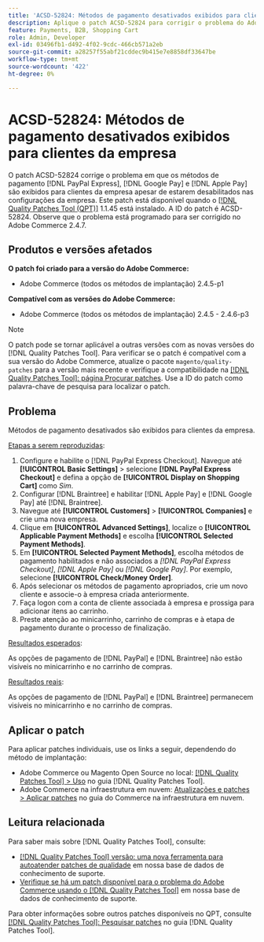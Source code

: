 ```yaml
---
title: 'ACSD-52824: Métodos de pagamento desativados exibidos para clientes da empresa'
description: Aplique o patch ACSD-52824 para corrigir o problema do Adobe Commerce em que [!DNL PayPal Express], [!DNL Google Pay], and [!DNL Apple Pay] os métodos de pagamento são exibidos para clientes da empresa, apesar de estarem desabilitados nas configurações da empresa.
feature: Payments, B2B, Shopping Cart
role: Admin, Developer
exl-id: 03496fb1-d492-4f02-9cdc-466cb571a2eb
source-git-commit: a28257f55abf21cddec9b415e7e8858df33647be
workflow-type: tm+mt
source-wordcount: '422'
ht-degree: 0%

---
```


# ACSD-52824: Métodos de pagamento desativados exibidos para clientes da empresa

O patch ACSD-52824 corrige o problema em que os métodos de pagamento [!DNL PayPal Express], [!DNL Google Pay] e [!DNL Apple Pay] são exibidos para clientes da empresa apesar de estarem desabilitados nas configurações da empresa. Este patch está disponível quando o [[!DNL Quality Patches Tool (QPT)]](/help/announcements/adobe-commerce-announcements/magento-quality-patches-released-new-tool-to-self-serve-quality-patches.md) 1.1.45 está instalado. A ID do patch é ACSD-52824. Observe que o problema está programado para ser corrigido no Adobe Commerce 2.4.7.

## Produtos e versões afetados

**O patch foi criado para a versão do Adobe Commerce:**

* Adobe Commerce (todos os métodos de implantação) 2.4.5-p1

**Compatível com as versões do Adobe Commerce:**

* Adobe Commerce (todos os métodos de implantação) 2.4.5 - 2.4.6-p3

>[!NOTE]
>
>O patch pode se tornar aplicável a outras versões com as novas versões do [!DNL Quality Patches Tool]. Para verificar se o patch é compatível com a sua versão do Adobe Commerce, atualize o pacote `magento/quality-patches` para a versão mais recente e verifique a compatibilidade na [[!DNL Quality Patches Tool]: página Procurar patches](https://experienceleague.adobe.com/tools/commerce-quality-patches/index.html). Use a ID do patch como palavra-chave de pesquisa para localizar o patch.

## Problema

Métodos de pagamento desativados são exibidos para clientes da empresa.

<u>Etapas a serem reproduzidas</u>:

1. Configure e habilite o [!DNL PayPal Express Checkout]. Navegue até **[!UICONTROL Basic Settings]** > selecione **[!DNL PayPal Express Checkout]** e defina a opção de **[!UICONTROL Display on Shopping Cart]** como *Sim*.
1. Configurar [!DNL Braintree] e habilitar [!DNL Apple Pay] e [!DNL Google Pay] até [!DNL Braintree].
1. Navegue até **[!UICONTROL Customers]** > **[!UICONTROL Companies]** e crie uma nova empresa.
1. Clique em **[!UICONTROL Advanced Settings]**, localize o **[!UICONTROL Applicable Payment Methods]** e escolha **[!UICONTROL Selected Payment Methods]**.
1. Em **[!UICONTROL Selected Payment Methods]**, escolha métodos de pagamento habilitados e não associados a *[!DNL PayPal Express Checkout]*, *[!DNL Apple Pay]* ou *[!DNL Google Pay]*. Por exemplo, selecione **[!UICONTROL Check/Money Order]**.
1. Após selecionar os métodos de pagamento apropriados, crie um novo cliente e associe-o à empresa criada anteriormente.
1. Faça logon com a conta de cliente associada à empresa e prossiga para adicionar itens ao carrinho.
1. Preste atenção ao minicarrinho, carrinho de compras e à etapa de pagamento durante o processo de finalização.

<u>Resultados esperados</u>:

As opções de pagamento de [!DNL PayPal] e [!DNL Braintree] não estão visíveis no minicarrinho e no carrinho de compras.

<u>Resultados reais</u>:

As opções de pagamento de [!DNL PayPal] e [!DNL Braintree] permanecem visíveis no minicarrinho e no carrinho de compras.

## Aplicar o patch

Para aplicar patches individuais, use os links a seguir, dependendo do método de implantação:

* Adobe Commerce ou Magento Open Source no local: [[!DNL Quality Patches Tool] > Uso](https://experienceleague.adobe.com/docs/commerce-operations/tools/quality-patches-tool/usage.html) no guia [!DNL Quality Patches Tool].
* Adobe Commerce na infraestrutura em nuvem: [Atualizações e patches > Aplicar patches](https://experienceleague.adobe.com/docs/commerce-cloud-service/user-guide/develop/upgrade/apply-patches.html) no guia do Commerce na infraestrutura em nuvem.

## Leitura relacionada

Para saber mais sobre [!DNL Quality Patches Tool], consulte:

* [[!DNL Quality Patches Tool] versão: uma nova ferramenta para autoatender patches de qualidade](/help/announcements/adobe-commerce-announcements/magento-quality-patches-released-new-tool-to-self-serve-quality-patches.md) em nossa base de dados de conhecimento de suporte.
* [Verifique se há um patch disponível para o problema do Adobe Commerce usando o [!DNL Quality Patches Tool]](/help/support-tools/patches-available-in-qpt-tool/check-patch-for-magento-issue-with-magento-quality-patches.md) em nossa base de dados de conhecimento de suporte.

Para obter informações sobre outros patches disponíveis no QPT, consulte [[!DNL Quality Patches Tool]: Pesquisar patches](https://experienceleague.adobe.com/tools/commerce-quality-patches/index.html) no guia [!DNL Quality Patches Tool].
